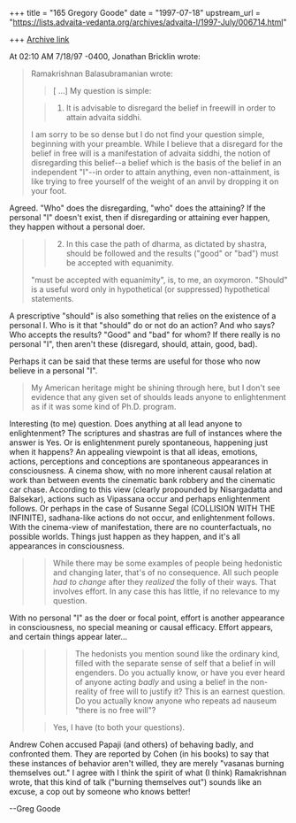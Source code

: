 +++
title = "165 Gregory Goode"
date = "1997-07-18"
upstream_url = "https://lists.advaita-vedanta.org/archives/advaita-l/1997-July/006714.html"

+++
[Archive link](https://lists.advaita-vedanta.org/archives/advaita-l/1997-July/006714.html)

  At 02:10 AM 7/18/97 -0400, Jonathan Bricklin wrote:
  >Ramakrishnan Balasubramanian wrote:
  >
  >>[ ...]  My question is simple:
  >
  >>1. It is advisable to disregard the belief in freewill in order to
  >>attain advaita siddhi.
  >
  >
  >I am sorry to be so dense but I do not find your question simple, beginning
  >with your preamble.
  >While I believe that a disregard for the belief in free
  >will is a manifestation of advaita siddhi, the notion of disregarding this
  >belief--a belief  which is the basis of  the belief in an independent
  >"I"--in order to attain anything, even non-attainment, is like trying to
  >free yourself of the weight of an anvil by dropping it on your foot.

Agreed.  "Who" does the disregarding, "who" does the attaining?  If the
personal "I" doesn't exist, then if disregarding or attaining ever happen,
they happen without a personal doer.

  >>2. In this case the path of dharma, as dictated by shastra, should be
  >followed and the results ("good" or "bad") must be accepted with
  >equanimity.
  >
  >"must be accepted with equanimity", is, to me, an oxymoron.  "Should" is a
  >useful word only in hypothetical (or suppressed) hypothetical statements.

A prescriptive "should" is also something that relies on the existence of a
personal I.  Who is it that "should" do or not do an action?  And who says?
Who accepts the results?  "Good" and "bad" for whom?  If there really is no
personal "I", then aren't these (disregard, should, attain, good, bad).

Perhaps it can be said that these terms are useful for those who now believe
in a personal "I".


  >My American heritage might be shining through here, but I don't see
  >evidence that any given set of shoulds leads anyone to
  >enlightenment as if it was some kind of Ph.D. program.

Interesting (to me) question.  Does anything at all lead anyone to
enlightenment?
The scriptures and shastras are full of instances where the answer is Yes.
Or is enlightenment purely spontaneous, happening just when it happens?  An
appealing viewpoint is that all ideas, emotions, actions, perceptions and
conceptions are spontaneous appearances in consciousness.  A cinema show, with
no more inherent causal relation at work than between events the cinematic
bank robbery and the cinematic car chase.  According to this view (clearly
propounded by Nisargadatta and Balsekar), actions such as Vipassana occur and
perhaps enlightenment follows.  Or perhaps in the case of Susanne Segal
(COLLISION WITH THE INFINITE), sadhana-like actions do not occur, and
enlightenment follows.  With the cinema-view of manifestation, there are
no counterfactuals, no possible worlds.  Things just happen as they happen,
and
it's all appearances in consciousness.

   >>While there may be some examples of people being hedonistic and changing
   >>later, that's of no consequence. All such people _had to change_ after
   >>they _realized_ the folly of their ways. That involves effort. In any
   >>case this has little, if no relevance to my question.

With no personal "I" as the doer or focal point, effort is another appearance
in consciousness, no special meaning or causal efficacy.  Effort appears, and
certain things appear later...

   >> >The hedonists you mention sound like the ordinary kind, filled with the
   >>> separate sense of self that a belief in will engenders.  Do you
actually
   >>> know, or have you ever heard of anyone acting *badly* and using a
belief
   >>> in the non-reality of free will to justify it?  This is an earnest
question.
   >>> Do you actually know anyone who repeats ad nauseum "there is no free
   >>> will"?
   >
   >>Yes, I have (to both your questions).

Andrew Cohen accused Papaji (and others) of behaving badly, and confronted
them.  They are reported by Cohen (in his books) to say that these instances
of behavior aren't willed, they are merely "vasanas burning themselves out."
I agree with I think the spirit of what (I think) Ramakrishnan wrote, that
this kind of talk ("burning themselves out") sounds like an excuse, a cop out
by someone who knows better!

--Greg Goode

